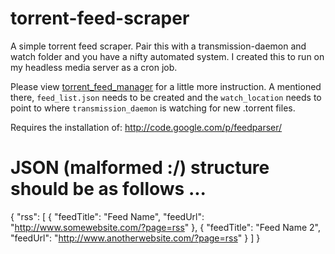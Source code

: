 torrent-feed-scraper
====================

A simple torrent feed scraper. Pair this with a transmission-daemon and watch folder and you have a nifty automated system. 
I created this to run on my headless media server as a cron job.

Please view [torrent_feed_manager](https://github.com/errolb/torrent_feed_manager) for a little more instruction. A mentioned there, `feed_list.json` needs to be created and the `watch_location` needs to point to where `transmission_daemon` is watching for new .torrent files.

Requires the installation of: http://code.google.com/p/feedparser/

JSON (malformed :/) structure should be as follows ...
====================
{
"rss": [
            {
                "feedTitle": "Feed Name",
                "feedUrl": "http://www.somewebsite.com/?page=rss"
            },
            {
                "feedTitle": "Feed Name 2",
                "feedUrl": "http://www.anotherwebsite.com/?page=rss"
            }
        ]
}
